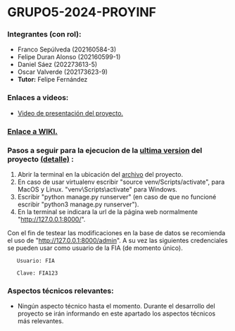# GRUPO5-2024-PROYINF
 ### Integrantes (con rol):
- Franco Sepúlveda  (202160584-3)
- Felipe Duran Alonso  (202160599-1)
- Daniel Sáez  (202273613-5)
- Oscar Valverde  (202173623-9)
- **Tutor:** Felipe Fernández
### Enlaces a videos:
*  [Video de presentación del proyecto.](https://www.youtube.com/watch?v=abJau21SDIk)
### [Enlace a WIKI.](https://github.com/Blindas31/GRUPO5-2024-PROYINF/wiki)

### Pasos a seguir para la ejecucion de la [ultima version](https://github.com/Blindas31/GRUPO5-2024-PROYINF/blob/3c3124cebdefece527bc9ef0cda06b36b92293ed/main_H4.zip) del proyecto [(detalle)](https://github.com/Blindas31/GRUPO5-2024-PROYINF/wiki/Avances-de-c%C3%B3digo#cuarta-entrega) :

1. Abrir la terminal en la ubicación del [archivo](https://github.com/Blindas31/GRUPO5-2024-PROYINF/blob/3c3124cebdefece527bc9ef0cda06b36b92293ed/main_H4.zip) del proyecto.
2. En caso de usar virtualenv escribir "source venv/Scripts/activate", para MacOS y Linux. "venv\Scripts\activate" para Windows.
3. Escribir "python manage.py runserver" (en caso de que no funcioné escribir "python3 manage.py runserver").
4. En la terminal se indicara la url de la página web normalmente "http://127.0.0.1:8000/".

Con el fin de testear las modificaciones en la base de datos se recomienda el uso de "http://127.0.0.1:8000/admin". A su vez las siguientes credenciales se pueden usar como usuario de la FIA (de momento único).

       Usuario: FIA

       Clave: FIA123


 ### Aspectos técnicos relevantes:
* Ningún aspecto técnico hasta el momento. Durante el desarrollo del proyecto se irán informando en este apartado los aspectos técnicos más relevantes.
